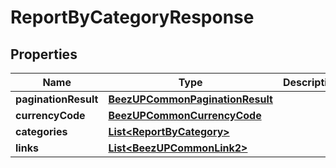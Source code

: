
# ReportByCategoryResponse

## Properties
Name | Type | Description | Notes
------------ | ------------- | ------------- | -------------
**paginationResult** | [**BeezUPCommonPaginationResult**](BeezUPCommonPaginationResult.md) |  |  [optional]
**currencyCode** | [**BeezUPCommonCurrencyCode**](BeezUPCommonCurrencyCode.md) |  |  [optional]
**categories** | [**List&lt;ReportByCategory&gt;**](ReportByCategory.md) |  |  [optional]
**links** | [**List&lt;BeezUPCommonLink2&gt;**](BeezUPCommonLink2.md) |  |  [optional]



